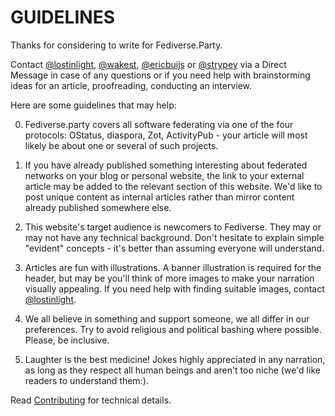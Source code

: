 
# GUIDELINES

Thanks for considering to write for Fediverse.Party.

Contact [@lostinlight](https://mastodon.xyz/@lostinlight),  [@wakest](https://social.wake.st/@liaizon), [@ericbuijs](@ericbuijs@fosstodon.org) or [@strypey](@strypey@mastodon.nzoss.nz) via a Direct Message in case of any questions or if you need help with brainstorming ideas for an article, proofreading, conducting an interview.

Here are some guidelines that may help:

0. Fediverse.party covers all software federating via one of the four protocols: OStatus, diaspora, Zot, ActivityPub - your article will most likely be about one or several of such projects.

1. If you have already published something interesting about federated networks on your blog or personal website, the link to your external article may be added to the relevant section of this website. We'd like to post unique content as internal articles rather than mirror content already published somewhere else.

2. This website's target audience is newcomers to Fediverse. They may or may not have any technical background. Don't hesitate to explain simple "evident" concepts - it's better than assuming everyone will understand.

3. Articles are fun with illustrations. A banner illustration is required for the header, but may be you'll think of more images to make your narration visually appealing. If you need help with finding suitable images, contact [@lostinlight](https://mastodon.xyz/@lostinlight).

4. We all believe in something and support someone, we all differ in our preferences. Try to avoid religious and political bashing where possible. Please, be inclusive.

5. Laughter is the best medicine! Jokes highly appreciated in any narration, as long as they respect all human beings and aren't too niche (we'd like readers to understand them:).

Read [Contributing](./CONTRIBUTING.md) for technical details.
